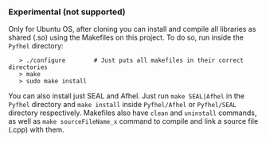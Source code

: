 ### Experimental (not supported)
Only for Ubuntu OS, after cloning you can install and compile all libraries as shared (.so) using the Makefiles on this project. To do so, run inside the `Pyfhel` directory:

	   > ./configure		# Just puts all makefiles in their correct directories
	   > make
	   > sudo make install

You can also install just SEAL and Afhel. Just run `make SEAL|Afhel` in the `Pyfhel` directory and `make install` inside `Pyfhel/Afhel` or `Pyfhel/SEAL` directory respectively. Makefiles also have `clean` and `uninstall` commands, as well as `make sourceFileName_x` command to compile and link a source file (.cpp) with them.